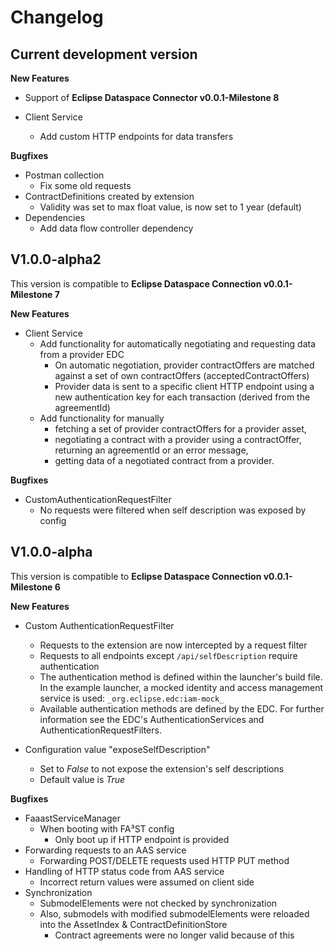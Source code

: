# Changelog

## Current development version 


**New Features**

* Support of **Eclipse Dataspace Connector v0.0.1-Milestone 8**

* Client Service
    * Add custom HTTP endpoints for data transfers

**Bugfixes**

* Postman collection
    * Fix some old requests
* ContractDefinitions created by extension
    * Validity was set to max float value, is now set to 1 year (default)
* Dependencies
    * Add data flow controller dependency

## V1.0.0-alpha2
This version is compatible to **Eclipse Dataspace Connection v0.0.1-Milestone 7**

**New Features**

* Client Service
    * Add functionality for automatically negotiating and requesting data from a provider EDC
        * On automatic negotiation, provider contractOffers are matched against a set of own contractOffers (acceptedContractOffers)
        * Provider data is sent to a specific client HTTP endpoint using a new authentication key for each transaction (derived from the agreementId)
    * Add functionality for manually
        * fetching a set of provider contractOffers for a provider asset,
        * negotiating a contract with a provider using a contractOffer, returning an agreementId or an error message,
        * getting data of a negotiated contract from a provider.

**Bugfixes**

* CustomAuthenticationRequestFilter
    * No requests were filtered when self description was exposed by config


## V1.0.0-alpha
This version is compatible to **Eclipse Dataspace Connection v0.0.1-Milestone 6**

**New Features**

* Custom AuthenticationRequestFilter
    * Requests to the extension are now intercepted by a request filter
    * Requests to all endpoints except `/api/selfDescription` require authentication
    * The authentication method is defined within the launcher's build file. In the example launcher, a mocked identity and access management service is used: `_org.eclipse.edc:iam-mock_`
    * Available authentication methods are defined by the EDC. For further information see the EDC's AuthenticationServices and AuthenticationRequestFilters.

* Configuration value "exposeSelfDescription"
    * Set to _False_ to not expose the extension's self descriptions
    * Default value is _True_

**Bugfixes**

* FaaastServiceManager
    * When booting with FA³ST config
        * Only boot up if HTTP endpoint is provided
* Forwarding requests to an AAS service
    * Forwarding POST/DELETE requests used HTTP PUT method
* Handling of HTTP status code from AAS service
    * Incorrect return values were assumed on client side
* Synchronization
    * SubmodelElements were not checked by synchronization
    * Also, submodels with modified submodelElements were reloaded into the AssetIndex & ContractDefinitionStore
        * Contract agreements were no longer valid because of this

